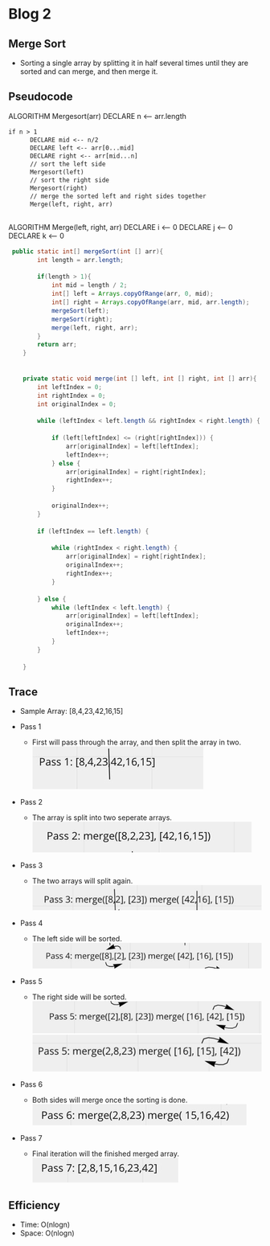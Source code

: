 # Blog 2

## Merge Sort
* Sorting a single array by splitting it in half several times until they are sorted and can merge, and then merge it.

## Pseudocode
ALGORITHM Mergesort(arr)
DECLARE n <-- arr.length
```
if n > 1
      DECLARE mid <-- n/2
      DECLARE left <-- arr[0...mid]
      DECLARE right <-- arr[mid...n]
      // sort the left side
      Mergesort(left)
      // sort the right side
      Mergesort(right)
      // merge the sorted left and right sides together
      Merge(left, right, arr)
      
```
    

ALGORITHM Merge(left, right, arr)
DECLARE i <-- 0
DECLARE j <-- 0
DECLARE k <-- 0

```java
 public static int[] mergeSort(int [] arr){
        int length = arr.length;

        if(length > 1){
            int mid = length / 2;
            int[] left = Arrays.copyOfRange(arr, 0, mid);
            int[] right = Arrays.copyOfRange(arr, mid, arr.length);
            mergeSort(left);
            mergeSort(right);
            merge(left, right, arr);
        }
        return arr;
    }


    private static void merge(int [] left, int [] right, int [] arr){
        int leftIndex = 0;
        int rightIndex = 0;
        int originalIndex = 0;

        while (leftIndex < left.length && rightIndex < right.length) {

            if (left[leftIndex] <= (right[rightIndex])) {
                arr[originalIndex] = left[leftIndex];
                leftIndex++;
            } else {
                arr[originalIndex] = right[rightIndex];
                rightIndex++;
            }

            originalIndex++;
        }

        if (leftIndex == left.length) {

            while (rightIndex < right.length) {
                arr[originalIndex] = right[rightIndex];
                originalIndex++;
                rightIndex++;
            }

        } else {
            while (leftIndex < left.length) {
                arr[originalIndex] = left[leftIndex];
                originalIndex++;
                leftIndex++;
            }
        }

    }

```
   

## Trace
* Sample Array: [8,4,23,42,16,15]

* Pass 1
    - First will pass through the array, and then split the array in two.
      ![1](./app/src/main/resources/1.jpeg)

* Pass 2
    - The array is split into two seperate arrays.
      ![1](./app/src/main/resources/2.jpeg)

* Pass 3
    - The two arrays will split again.
      ![1](./app/src/main/resources/3.jpeg)

* Pass 4
    - The left side will be sorted.
      ![1](./app/src/main/resources/4.jpeg)

* Pass 5
    - The right side will be sorted.
      ![1](./app/src/main/resources/5.jpeg)
      ![1](./app/src/main/resources/6.jpeg)

* Pass 6
    - Both sides will merge once the sorting is done.
      ![1](./app/src/main/resources/7.jpeg)

* Pass 7
    - Final iteration will the finished merged array.
      ![1](./app/src/main/resources/8.jpeg)

## Efficiency
* Time: O(nlogn)
* Space: O(nlogn)